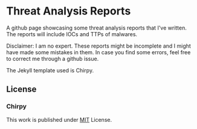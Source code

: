# Threat Analysis Reports

A github page showcasing some threat analysis reports that I've written. The reports will include IOCs and TTPs of malwares. 

Disclaimer: I am no expert. These reports might be incomplete and I might have made some mistakes in them. In case you find some errors, feel free to correct me through a github issue.

The Jekyll template used is Chirpy. 

## License
### Chirpy
This work is published under [MIT][mit] License.

[gem]: https://rubygems.org/gems/jekyll-theme-chirpy
[chirpy]: https://github.com/cotes2020/jekyll-theme-chirpy/
[use-template]: https://github.com/cotes2020/chirpy-starter/generate
[CD]: https://en.wikipedia.org/wiki/Continuous_deployment
[mit]: https://github.com/cotes2020/chirpy-starter/blob/master/LICENSE
